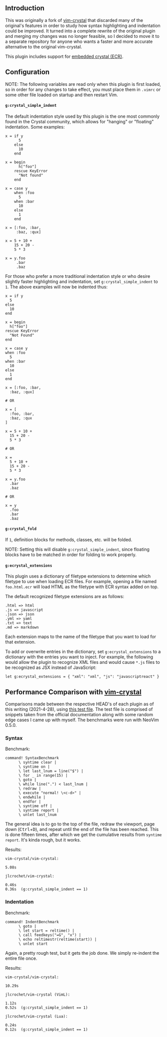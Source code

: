## Introduction

This was originally a fork of [vim-crystal](https://github.com/vim-crystal/vim-crystal) that discarded many of the original's features in order to study how syntax highlighting and indentation could be improved. It turned into a complete rewrite of the original plugin and merging my changes was no longer feasible, so I decided to move it to a separate repository for anyone who wants a faster and more accurate alternative to the original vim-crystal.

This plugin includes support for [embedded crystal (ECR)](https://crystal-lang.org/api/latest/ECR.html).

## Configuration

NOTE: The following variables are read only when this plugin is first loaded, so in order for any changes to take effect, you must place them in `.vimrc` or some other file loaded on startup and then restart Vim.

#### `g:crystal_simple_indent`

The default indentation style used by this plugin is the one most commonly found in the Crystal community, which allows for "hanging" or "floating" indentation. Some examples:

    x = if y
          5
        else
          10
        end

    x = begin
          h["foo"]
        rescue KeyError
          "Not found"
        end

    x = case y
        when :foo
          5
        when :bar
          10
        else
          1
        end

    x = [:foo, :bar,
         :baz, :qux]

    x = 5 + 10 +
        15 + 20 -
        5 * 3

    x = y.foo
         .bar
         .baz

For those who prefer a more traditional indentation style or who desire slightly faster highlighting and indentation, set `g:crystal_simple_indent` to `1`. The above examples will now be indented thus:

    x = if y
      5
    else
      10
    end

    x = begin
      h["foo"]
    rescue KeyError
      "Not Found"
    end

    x = case y
    when :foo
      5
    when :bar
      10
    else
      1
    end

    x = [:foo, :bar,
      :baz, :qux]

    # OR

    x = [
      :foo, :bar,
      :baz, :qux
    ]

    x = 5 + 10 +
      15 + 20 -
      5 * 3

    # OR

    x =
      5 + 10 +
      15 + 20 -
      5 * 3

    x = y.foo
      .bar
      .baz

    # OR

    x = y
      .foo
      .bar
      .baz

#### `g:crystal_fold`

If `1`, definition blocks for methods, classes, etc. will be folded.

NOTE: Setting this will disable `g:crystal_simple_indent`, since floating blocks have to be matched in order for folding to work properly.

#### `g:ecrystal_extensions`

This plugin uses a dictionary of filetype extensions to determine which filetype to use when loading ECR files. For example, opening a file named `foo.html.ecr` will load HTML as the filetype with ECR syntax added on top.

The default recognized filetype extensions are as follows:

    .html => html
    .js => javascript
    .json => json
    .yml => yaml
    .txt => text
    .md => markdown

Each extension maps to the name of the filetype that you want to load for that extension.

To add or overwrite entries in the dictionary, set `g:ecrystal_extensions` to a dictionary with the entries you want to inject. For example, the following would allow the plugin to recognize XML files and would cause `*.js` files to be recognized as JSX instead of JavaScript:

    let g:ecrystal_extensions = { "xml": "xml", "js": "javascriptreact" }

## Performance Comparison with [vim-crystal](https://github.com/vim-crystal/vim-crystal)

Comparisons made between the respective HEAD's of each plugin as of this writing (2021-4-28), using [this test file](https://gist.github.com/jlcrochet/720c5a83aa15eef2d2eda2c05bc5b2f1). The test file is comprised of snippets taken from the official documentation along with some random edge cases I came up with myself. The benchmarks were run with NeoVim 0.5.0.

### Syntax

Benchmark:

    command! SyntaxBenchmark
          \ syntime clear |
          \ syntime on |
          \ let last_lnum = line("$") |
          \ for _ in range(15) |
          \ goto |
          \ while line(".") < last_lnum |
          \ redraw |
          \ execute "normal! \<c-d>" |
          \ endwhile |
          \ endfor |
          \ syntime off |
          \ syntime report |
          \ unlet last_lnum

The general idea is to go to the top of the file, redraw the viewport, page down (<kbd>Ctrl</kbd>+<kbd>D</kbd>), and repeat until the end of the file has been reached. This is done fifteen times, after which we get the cumulative results from `syntime report`. It's kinda rough, but it works.

Results:

    vim-crystal/vim-crystal:

    5.08s

    jlcrochet/vim-crystal:

    0.46s
    0.36s  (g:crystal_simple_indent == 1)

### Indentation

Benchmark:

    command! IndentBenchmark
          \ goto |
          \ let start = reltime() |
          \ call feedkeys("=G", "x") |
          \ echo reltimestr(reltime(start)) |
          \ unlet start

Again, a pretty rough test, but it gets the job done. We simply re-indent the entire file once.

Results:

    vim-crystal/vim-crystal:

    10.29s

    jlcrochet/vim-crystal (VimL):

    1.12s
    0.52s  (g:crystal_simple_indent == 1)

    jlcrochet/vim-crystal (Lua):

    0.24s
    0.12s  (g:crystal_simple_indent == 1)
